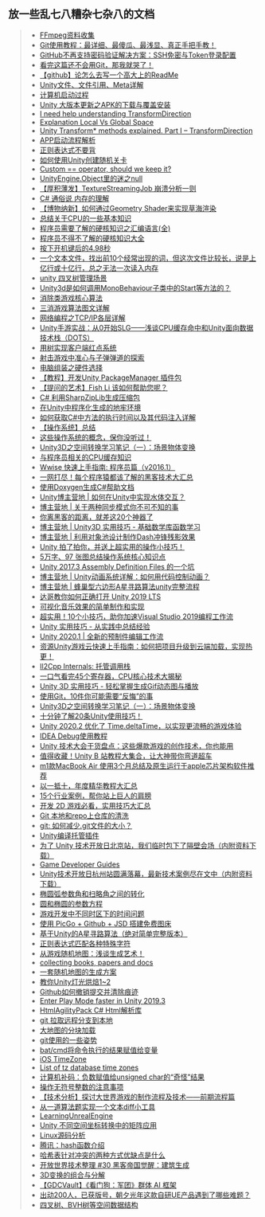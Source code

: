 ## 放一些乱七八糟杂七杂八的文档  

>* [FFmpeg资料收集](./ffmpeg)  
>* [Git使用教程：最详细、最傻瓜、最浅显、真正手把手教！](https://mp.weixin.qq.com/s/iIZNynZFKDMcnXZPfx2iqA)  
>* [GitHub不再支持密码验证解决方案：SSH免密与Token登录配置](https://www.cnblogs.com/zhoulujun/p/15141608.html)  
>* [看完这篇还不会用Git，那我就哭了！](https://www.cnblogs.com/wupeixuan/p/11947343.html)  
>* [【github】论怎么去写一个高大上的ReadMe](https://www.cnblogs.com/penghuwan/p/11485101.html)  
>* [Unity文件、文件引用、Meta详解](https://blog.uwa4d.com/archives/USparkle_inf_UnityEngine.html)  
>* [计算机启动过程](https://www.cnblogs.com/adamwong/p/10582183.html)  
>* [Unity 大版本更新之APK的下载与覆盖安装](https://www.cnblogs.com/wuzhang/p/wuzhang20190405.html)  
>* [I need help understanding TransformDirection](https://answers.unity.com/questions/506740/i-need-help-understanding-transformdirection.html)  
>* [Explanation Local Vs Global Space](https://answers.unity.com/questions/31169/explanation-local-vs-global-space.html)  
>* [Unity Transform* methods explained. Part I – TransformDirection](https://alexey-anufriev.com/blog/unity-transform-methods-explained-part-i-transformdirection/)  
>* [APP启动流程解析](https://mp.weixin.qq.com/s/T9YV9I8s2_igFtprdmd9jQ)    
>* [正则表达式不要背](https://www.cnblogs.com/scq000/p/10875941.html)  
>* [如何使用Unity创建随机关卡](https://mp.weixin.qq.com/s/xSceZDtczeH10xls4Nlz5A)  
>* [Custom == operator, should we keep it?](https://blogs.unity3d.com/2014/05/16/custom-operator-should-we-keep-it/)  
>* [UnityEngine.Object里的迷之null](http://qiankanglai.me/2016/10/21/fake-null/)  
>* [【厚积薄发】TextureStreamingJob 崩溃分析一则](https://mp.weixin.qq.com/s/jxsLOPMalJtHXDfzTcVVuQ)  
>* [C# 通俗说 内存的理解](https://www.cnblogs.com/u3ddjw/p/11065189.html)  
>* [【博物纳新】如何通过Geometry Shader来实现草海渲染](https://mp.weixin.qq.com/s/nYSNIEq8m5RAnfVr-9Y0Sw)  
>* [总结关于CPU的一些基本知识](https://www.cnblogs.com/f-ck-need-u/p/11141636.html)  
>* [程序员需要了解的硬核知识之汇编语言(全)](https://www.cnblogs.com/cxuanBlog/p/11976084.html)  
>* [程序员不得不了解的硬核知识大全](https://www.cnblogs.com/cxuanBlog/p/12195745.html)  
>* [按下开机键后的4.98秒](https://mp.weixin.qq.com/s/bgcSJGf1YSkQg66QY7hhrA)   
>* [一个文本文件，找出前10个经常出现的词，但这次文件比较长，说是上亿行或十亿行，总之无法一次读入内存](http://www.mamicode.com/info-detail-1037262.html)  
>* [unity 四叉树管理场景](https://www.cnblogs.com/McYY/p/11332717.html)  
>* [Unity3d是如何调用MonoBehaviour子类中的Start等方法的？](https://www.zhihu.com/question/27752591)  
>* [消除类游戏核心算法](https://blog.csdn.net/u014096244/article/details/40541319)  
>* [三消游戏算法图文详解](https://blog.csdn.net/sinat_39291423/article/details/78089828)  
>* [网络编程之TCP/IP各层详解](https://www.cnblogs.com/Kwan-C/p/11508684.html)  
>* [Unity手游实战：从0开始SLG——浅谈CPU缓存命中和Unity面向数据技术栈（DOTS）](https://mp.weixin.qq.com/s/En7X5QKJ6hDjs2CotIVmhQ)  
>* [用树实现客户端红点系统](https://mp.weixin.qq.com/s/EdpKDutDdiqtJKYbIm9shg)  
>* [射击游戏中准心与子弹弹道的探索](https://www.cnblogs.com/juzii/p/11798839.html)  
>* [电脑组装之硬件选择](https://www.cnblogs.com/LXP-Never/p/11607551.html)  
>* [【教程】开发Unity PackageManager 插件包](https://www.jianshu.com/p/153841d65846)  
>* [【提问的艺术】Fish Li 该如何帮助您呢？](https://www.cnblogs.com/fish-li/archive/2013/03/12/2954997.html)  
>* [C# 利用SharpZipLib生成压缩包](https://www.cnblogs.com/hsiang/p/9721423.html)  
>* [在Unity中程序化生成的地牢环境](https://mp.weixin.qq.com/s/3yM-mAAXq_fX5tcy82s0uQ)  
>* [如何获取C#中方法的执行时间以及其代码注入详解](https://www.jb51.net/article/150482.htm)  
>* [【操作系统】总结](https://www.cnblogs.com/blknemo/p/12274600.html)  
>* [这些操作系统的概念，保你没听过！](https://www.cnblogs.com/cxuanBlog/p/12290394.html)  
>* [Unity3D之空间转换学习笔记（一）：场景物体变换](https://www.cnblogs.com/hammerc/p/4638418.html)  
>* [与程序员相关的CPU缓存知识](https://news.cnblogs.com/n/656672/)  
>* [Wwise 快速上手指南: 程序员篇（v2016.1）](https://gameinstitute.qq.com/community/detail/107700)  
>* [一网打尽！每个程序猿都该了解的黑客技术大汇总](https://www.cnblogs.com/xuanyuan/p/12529598.html)  
>* [使用Doxygen生成C#帮助文档](https://www.cnblogs.com/zhaoqingqing/p/3842236.html)  
>* [Unity博主营地 | 如何在Unity中实现水体交互？](https://mp.weixin.qq.com/s/-sL54xgyX6mVMnVOMHnpVg)  
>* [博主营地 | 关于两种同步模式你不可不知的事](https://mp.weixin.qq.com/s/jfuuVZMmqDnPMufXJYzO_g)  
>* [你离黑客的距离，就差这20个神器了](https://www.cnblogs.com/xuanyuan/p/12799773.html)  
>* [博主营地 | Unity3D 实用技巧 - 基础数学库函数学习](https://mp.weixin.qq.com/s/58TfTwoeglATWDGL0W4glA)  
>* [博主营地 | 利用对象池设计制作Dash冲锋残影效果](https://mp.weixin.qq.com/s/I79TxmW9eQF4iv8flPsj4g)  
>* [Unity 拍了拍你，并送上超实用的操作小技巧！](https://mp.weixin.qq.com/s/yJIyefX8gIz37DxUm0Jp-Q)  
>* [5万字、97 张图总结操作系统核心知识点](https://www.cnblogs.com/cxuanBlog/p/13297199.html)  
>* [Unity 2017.3 Assembly Definition Files 的一个坑](https://zhuanlan.zhihu.com/p/34285007)  
>* [博主营地 | Unity动画系统详解：如何用代码控制动画？](https://mp.weixin.qq.com/s/-jEXvBaCQ_nTsV1h6-o_GQ)  
>* [博主营地 | 蜂巢型六边形A星寻路算法unity完整流程](https://mp.weixin.qq.com/s/NWuD9G3ArekC0wyLnqXFJQ)  
>* [达哥教你如何正确打开 Unity 2019 LTS](https://mp.weixin.qq.com/s/IO4LISmV4rqifs8Q0WCOJQ)  
>* [可视化音乐效果的简单制作和实现](https://mp.weixin.qq.com/s/wCS95nDI8lVDOMzVLqPPHw)  
>* [超实用！10个小技巧，助你加速Visual Studio 2019编程工作流](https://mp.weixin.qq.com/s/KmXJN3NxestFt5xI3H6ifA)  
>* [Unity 实用技巧 - 从实践中总结经验](https://mp.weixin.qq.com/s/Ydy84AB7ih3dKIZJHq5f-Q)  
>* [Unity 2020.1 | 全新的预制件编辑工作流](https://mp.weixin.qq.com/s/0hsKooc5k6BWZMWfKzw4ww)  
>* [资源Unity游戏云快速上手指南：如何把项目升级到云端加载，实现热更！](https://mp.weixin.qq.com/s/OwOKTzYzdeYLJosFPIUKCg)   
>* [Il2Cpp Internals: 托管调用栈](https://zhuanlan.zhihu.com/p/132717069)  
>* [一口气看完45个寄存器，CPU核心技术大揭秘](https://www.cnblogs.com/xuanyuan/p/13850548.html)  
>* [Unity 3D 实用技巧 - 轻松掌握生成Gif动态图与播放](https://mp.weixin.qq.com/s/9se_lJ05fr9J7NG82Ew68w)  
>* [使用Git，10件你可能需要“反悔”的事](https://www.cnblogs.com/kagol/p/14076276.html)  
>* [Unity3D之空间转换学习笔记（一）：场景物体变换](https://www.cnblogs.com/hammerc/p/4638418.html)  
>* [十分钟了解20条Unity使用技巧！](https://mp.weixin.qq.com/s/0OEhIQ_oCeVLewCaa2vG9w)  
>* [Unity 2020.2 优化了 Time.deltaTime，以实现更流畅的游戏体验](https://mp.weixin.qq.com/s/1kK-1YqZnMeeEqFLrWKRaQ)  
>* [IDEA Debug使用教程](https://www.cnblogs.com/yourbatman/p/14384153.html)  
>* [Unity 技术大会干货盘点：这些爆款游戏的创作技术，你也能用](https://mp.weixin.qq.com/s/e_WyuvT0SXLdsYiwuunAUw)  
>* [值得收藏！Unity B 站教程大集合，让大神带你弯道超车](https://mp.weixin.qq.com/s/cCYOKc6LEuqipceGH8dGeQ)   
>* [m1款MacBook Air 使用3个月总结及原生运行于apple芯片架构软件推荐](https://www.cnblogs.com/dereen/p/m1_mac_software.html)  
>* [以一抵十，年度精华教程大汇总](https://mp.weixin.qq.com/s/kIWzak2KiVr6-NltDwVRHA)  
>* [15个行业案例，帮你站上巨人的肩膀](https://mp.weixin.qq.com/s/AZsrDUFC-MOe1w2iBhvVuA)  
>* [开发 2D 游戏必看，实用技巧大汇总](https://mp.weixin.qq.com/s/I6HtITjsHpgpmoLUXXZgDQ)  
>* [Git 本地和repo上仓库的清洗](https://blog.csdn.net/zjx923759789/article/details/83120279)  
>* [git: 如何减少.git文件的大小？](https://blog.csdn.net/LOI_QER/article/details/107911115)  
>* [Unity编译托管插件](https://docs.unity3d.com/cn/current/Manual/UsingDLL.html)  
>* [为了 Unity 技术开放日北京站，我们临时包下了隔壁会场（内附资料下载）](https://mp.weixin.qq.com/s/wW9_9Oy6k46RTPhyk6Lv8A)  
>* [Game Developer Guides](https://developer.qualcomm.com/docs/adreno-gpu/developer-guide/gpu/overview.html#)  
>* [Unity技术开放日杭州站圆满落幕，最新技术案例尽在文中（内附资料下载）](https://mp.weixin.qq.com/s/KKL7TEFgfVi6sx0Un-PlAA)  
>* [椭圆弧参数角和扫略角之间的转化](https://blog.csdn.net/baidu_38621657/article/details/87900665)  
>* [圆和椭圆的参数方程](https://www.cnblogs.com/wanghai0666/p/5891493.html)  
>* [游戏开发中不同时区下的时间问题](https://www.cnblogs.com/iwiniwin/p/15055565.html)  
>* [使用 PicGo + Github + JSD 搭建免费图床](https://asuka4every.top/build-your-own-img-host/)  
>* [基于Unity的A星寻路算法（绝对简单完整版本）](https://www.cnblogs.com/xinzhilinger/p/15131136.html)  
>* [正则表达式匹配各种特殊字符](https://www.jb51.net/article/167287.htm)  
>* [从游戏随机地图：浅谈生成艺术！](https://mp.weixin.qq.com/s/-ciHVEYR9GAOZvprHbA3hA)  
>* [collecting books, papers and docs](https://github.com/Kensuke-Hinata/statistic)  
>* [一套随机地图的生成方案](https://mp.weixin.qq.com/s/ZECog7Qf5Pxx6om0DSg5bg)  
>* [教你Unity灯光烘焙1~2](https://mp.weixin.qq.com/s/O4B0_hw6LZTr_g6IvqBotA)  
>* [Github如何撤销提交并清除痕迹](https://www.cnblogs.com/quickcodes/p/Github-ru-he-che-xiao-ti-jiao-bing-qing-chu-hen-ji.html)  
>* [Enter Play Mode faster in Unity 2019.3](https://blog.unity.com/technology/enter-play-mode-faster-in-unity-2019-3)  
>* [HtmlAgilityPack C# Html解析库](./HtmlAgilityPack.md)  
>* [git 拉取远程分支到本地](https://blog.csdn.net/carfge/article/details/79691360)  
>* [大地图的分块加载](https://zhuanlan.zhihu.com/p/458672730)  
>* [git使用的一些姿势](https://www.jianshu.com/p/393d8630dafa)  
>* [bat/cmd将命令执行的结果赋值给变量](https://www.cnblogs.com/zndxall/p/9188300.html)  
>* [iOS TimeZone](https://titanwolf.org/Network/Articles/Article?AID=9de70013-c256-40c6-97f5-127427204264)  
>* [List of tz database time zones](https://en.wikipedia.org/wiki/List_of_tz_database_time_zones)  
>* [计算机补码：负数赋值给unsigned char的“奇怪”结果](https://blog.csdn.net/luocm/article/details/107681533)  
>* [操作无符号整数的注意事项](https://developer.51cto.com/article/668938.html)  
>* [【技术分析】探讨大世界游戏的制作流程及技术——前期流程篇](https://mp.weixin.qq.com/s/hWscTP_wmR4oCh6AmagO4Q)  
>* [从一道算法题实现一个文本diff小工具](https://segmentfault.com/a/1190000040545382)  
>* [LearningUnrealEngine](https://github.com/ibbles/LearningUnrealEngine)  
>* [Unity 不同空间坐标转换中的矩阵应用](https://blog.csdn.net/xinzhilinger/article/details/122209787)  
>* [Linux源码分析](https://github.com/liexusong/linux-source-code-analyze)  
>* [腾讯：hash函数介绍](http://www.alloyteam.com/2017/05/hash-functions-introduction/)  
>* [哈希表针对冲突的两种方式优缺点是什么](https://www.zhihu.com/question/47258682)  
>* [开放世界技术整理 #30 黑客帝国觉醒：建筑生成](https://zhuanlan.zhihu.com/p/494481350)  
>* [3D变换的组合与分解](https://zhuanlan.zhihu.com/p/119066087)  
>* [【GDCVault】《看门狗：军团》群体 AI 框架](https://zhuanlan.zhihu.com/p/463560068)  
>* [出动200人，已获版号，朝夕光年这款自研UE产品遇到了哪些难题？](https://mp.weixin.qq.com/s/R0VrRAvLzqowb9V4m9zm4Q)  
>* [四叉树、BVH树等空间数据结构](https://zhuanlan.zhihu.com/p/400749079)  
